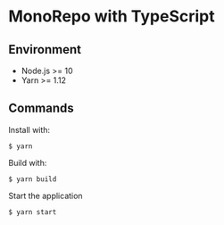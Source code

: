 # MonoRepo with TypeScript

## Environment

* Node.js >= 10
* Yarn >= 1.12

## Commands

Install with:

```shell
$ yarn
```

Build with:

```shell
$ yarn build
```

Start the application

```shell
$ yarn start
```

